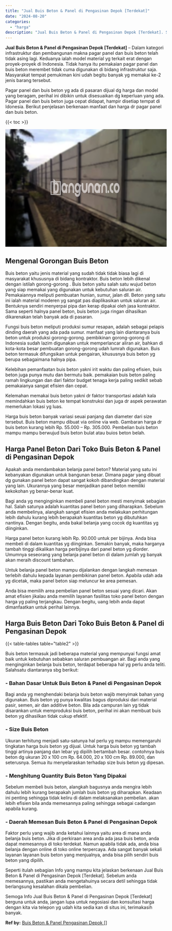 ```yaml
---
title: "Jual Buis Beton & Panel di Pengasinan Depok [Terdekat]"
date: "2024-08-20"
categories: 
  - "harga"
description: "Jual Buis Beton & Panel di Pengasinan Depok [Terdekat]. Semoga Info Jual Buis Beton & Panel di Pengasinan Depok [Terdekat] berguna untuk anda, jangan lupa..."
---
```


**Jual Buis Beton & Panel di Pengasinan Depok \[Terdekat\]** – Dalam kategori infrastruktur dan pembangunan makna pagar panel dan buis beton telah tidak asing lagi. Keduanya ialah model material yg terkait erat dengan proyek-proyek di Indonesia. Tidak hanya itu pemakaian pagar panel dan buis beton merembet tidak cuma digunakan di bidang infrastruktur saja. Masyarakat tempat pemukiman kini udah begitu banyak yg memakai ke-2 jenis barang tersebut.

Pagar panel dan buis beton yg ada di pasaran dijual dg harga dan model yang beragam, perihal ini dibikin untuk disesuaikan dg keperluan yang ada. Pagar panel dan buis beton juga cepat didapat, hampir disetiap tempat di Idonesia. Berikut penjelasan berkenaan manfaat dan harga dr pagar panel dan buis beton.

{{< toc >}}

![Jual Buis Beton & Panel di Pengasinan Depok [Terdekat]](/images/jual-panel-buis-beton-murah-46.png)

## Mengenal Gorongan Buis Beton

Buis beton yaitu jenis material yang sudah tidak tidak biasa lagi di masyarakat khususnya di bidang kontraktor. Buis beton lebih dikenal dengan istilah gorong-gorong . Buis beton yaitu salah satu wujud beton yang siap memakai yang digunakan untuk kebutuhan saluran air. Pemakaiannya meliputi pembuatan hunian, sumur, jalan dll. Beton yang satu ini ialah material moderen yg sangat pas diaplikasikan untuk saluran air. Bentuknya sendiri menyerpai pipa dan kerap dipakai oleh jasa kontraktor. Sama seperti halnya panel beton, buis beton juga ringan dihasilkan dikarenakan telah banyak ada di pasaran.

Fungsi buis beton meliputi produksi sumur resapan, adalah sebagai pelapis dinding daerah yang ada pada sumur. manfaat yang lain diantaranya buis beton untuk produksi gorong-gorong. pembikinan gorong-gorong di Indonesia sudah lazim digunakan untuk memperlancar aliran air, bahkan di kota-kota besar pembuatan gorong-gorong udah lumrah digunakan. Buis beton termasuk difungsikan untuk pengairan, khususnya buis beton yg berupa sebagaimana halnya pipa.

Kelebihan pemanfaatan buis beton yakni irit waktu dan paling efisien, buis beton juga punya mutu dan bermutu baik. pemakaian buis beton paling ramah lingkungan dan dari faktor budget tenaga kerja paling sedikit sebab pemakaianya sangat efisien dan cepat.

Kelemahan memakai buis beton yakni dr faktor transportasi adalah kala memindahkan buis beton ke tempat konstruksi dan juga dr aspek perawatan memerlukan lokasi yg luas.

Harga buis beton banyak variasi seuai panjang dan diameter dari size tersebut. Buis beton mampu dibuat via online via web. Gambaran harga dr buis beton kurang lebih Rp. 55.000 – Rp. 305.000. Pembelian buis beton mampu mampu berwujud buis beton bulat atau buios beton belah.

## Harga Panel Beton Dari Toko Buis Beton & Panel di Pengasinan Depok

Apakah anda mendambakan belanja panel beton? Material yang satu ini kebanyakan digunakan untuk bangunan besar. Dimana pagar yang dibuat dg gunakan panel beton dapat sangat kokoh dibandingkan dengan material yang lain. Ukurannya yang besar menjadikan panel beton memiliki kekokohan yg benar-benar kuat.

Bagi anda yg menginginkan membeli panel beton mesti menyimak sebagian hal. Salah satunya adalah kuantitas panel beton yang diharapkan. Sebelum anda membelinya, alangkah sangat efisien anda melakukan perhitungan lebih dahulu kurang lebih berapakah kuantitas beton yg dibutuhkan nantinya. Dengan begitu, anda bakal belanja yang cocok dg kuantitas yg diinginkan.

Harga panel beton kurang lebih Rp. 90.000 untuk per bijinya. Anda bisa membeli di dalam kuantitas yg diinginkan. Semakin banyak, maka harganya tambah tinggi dikalikan harga perbijinya dari panel beton yg diorder. Umumnya seseorang yang belanja panel beton di dalam jumlah yg banyak akan meraih discount tambahan.

Untuk belanja panel beton mampu dijalankan dengan langkah memesan terlebih dahulu kepada layanan pembikinan panel beton. Apabila udah ada yg dicetak, maka panel beton siap meluncur ke area pemesan.

Anda bisa memilih area pembelian panel beton sesuai yang dicari. Akan amat efisien jikalau anda memilih layanan fasilitas toko panel beton dengan harga yg paling terjangkau. Dengan begitu, uang lebih anda dapat dimanfaatkan untuk perihal lainnya.

## Harga Buis Beton Dari Toko Buis Beton & Panel di Pengasinan Depok

{{< table-tables table="table2" >}}

Buis beton termasuk jadi beberapa material yang mempunyai fungsi amat baik untuk kebutuhan sebabkan saluran pembuangan air. Bagi anda yang menginginkan belanja buis beton, terdapat beberapa hal yg perlu anda teliti. Salahsatu diantaranya sbg berikut:

### \- Bahan Dasar Untuk Buis Beton & Panel di Pengasinan Depok

Bagi anda yg menghendaki belanja buis beton wajib menyimak bahan yang digunakan. Buis beton yg punya kwalitas bagus diproduksi dari material pasir, semen, air dan additive beton. Bila ada campuran lain yg tidak disarankan untuk memproduksi buis beton, perihal ini akan membuat buis beton yg dihasilkan tidak cukup efektif.

### \- Size Buis Beton

Ukuran terhitung menjadi satu-satunya hal perlu yg mampu memengaruhi tingkatan harga buis beton yg dijual. Untuk harga buis beton yg tambah tinggi artinya panjang dan lebar yg dipilih bertambah besar. contohnya buis beton dg ukuran 20 x 100 cm Rp. 64.000, 20 x 100 cm Rp. 89.000, dan seterusnya. Semua itu menyelaraskan terhadap size buis beton yg dipesan.

### \- Menghitung Quantity Buis Beton Yang Dipakai

Sebelum membeli buis beton, alangkah bagusnya anda mengira lebih dahulu lebih kurang berapakah jumlah buis beton yg diharapkan. Keadaan ini penting sehingga tidak keliru di dalam melaksanakan pembelian. akan lebih efisien bila anda memesannya paling sehingga sebagai cadangan apabila kurang.

### \- Daerah Memesan Buis Beton & Panel di Pengasinan Depok

Faktor perlu yang wajib anda ketahui lainnya yaitu area di mana anda belanja buis beton. Jika di perkiraan area anda ada jasa buis beton, anda dapat memesannya di toko terdekat. Namun apabila tidak ada, anda bisa belanja dengan online di toko online terpercaya. Ada sangat banyak sekali layanan layanan buis beton yang menjualnya, anda bisa pilih sendiri buis beton yang dipilih.

Seperti itulah sebagian Info yang mampu kita jelaskan berkenaan Jual Buis Beton & Panel di Pengasinan Depok \[Terdekat\]. Sebelum anda memesannya, pastikan anda mengetahuinya secara detil sehingga tidak berlangsung kesalahan dikala pembelian.

Semoga Info Jual Buis Beton & Panel di Pengasinan Depok \[Terdekat\] berguna untuk anda, jangan lupa untuk negosiasi dan konsultasi harga dengan kita via telepon yg udah kita sedia kan di situs ini, terimakasih banyak.

**Ref by:** [Buis Beton & Panel Pengasinan Depok []](https://id.wikipedia.org/wiki/Buis)
